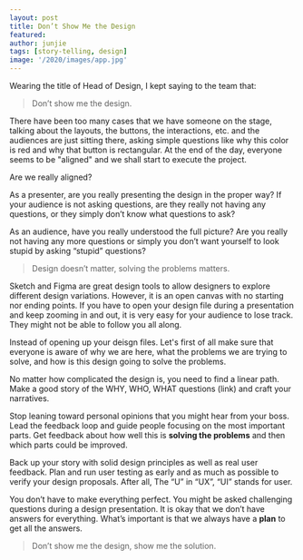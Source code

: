 ```yaml
---
layout: post
title: Don’t Show Me the Design
featured: 
author: junjie
tags: [story-telling, design]
image: '/2020/images/app.jpg'
---
```


Wearing the title of Head of Design, I kept saying to the team that:

> Don’t show me the design.

There have been too many cases that we have someone on the stage, talking about the layouts, the buttons, the interactions, etc. and the audiences are just sitting there, asking simple questions like why this color is red and why that button is rectangular. At the end of the day, everyone seems to be "aligned" and we shall start to execute the project.

Are we really aligned?

As a presenter, are you really presenting the design in the proper way? If your audience is not asking questions, are they really not having any questions, or they simply don’t know what questions to ask?  

As an audience, have you really understood the full picture? Are you really not having any more questions or simply you don’t want yourself to look stupid by asking “stupid” questions?

> Design doesn’t matter, solving the problems matters.

Sketch and Figma are great design tools to allow designers to explore different design variations. However, it is an open canvas with no starting nor ending points. If you have to open your design file during a presentation and keep zooming in and out, it is very easy for your audience to lose track. They might not be able to follow you all along. 

Instead of opening up your deisgn files. Let's first of all make sure that everyone is aware of why we are here, what the problems we are trying to solve, and how is this design going to solve the problems. 

No matter how complicated the design is, you need to find a linear path. Make a good story of the WHY, WHO, WHAT questions (link) and craft your narratives. 

Stop leaning toward personal opinions that you might hear from your boss. Lead the feedback loop and guide people focusing on the most important parts. Get feedback about how well this is **solving the problems** and then which parts could be improved. 

Back up your story with solid design principles as well as real user feedback. Plan and run user testing as early and as much as possible to verify your design proposals. After all, The “U” in “UX”, “UI” stands for user.

You don’t have to make everything perfect. You might be asked challenging questions during a design presentation. It is okay that we don’t have answers for everything. What’s important is that we always have a **plan** to get all the answers.

> Don’t show me the design, show me the solution.
